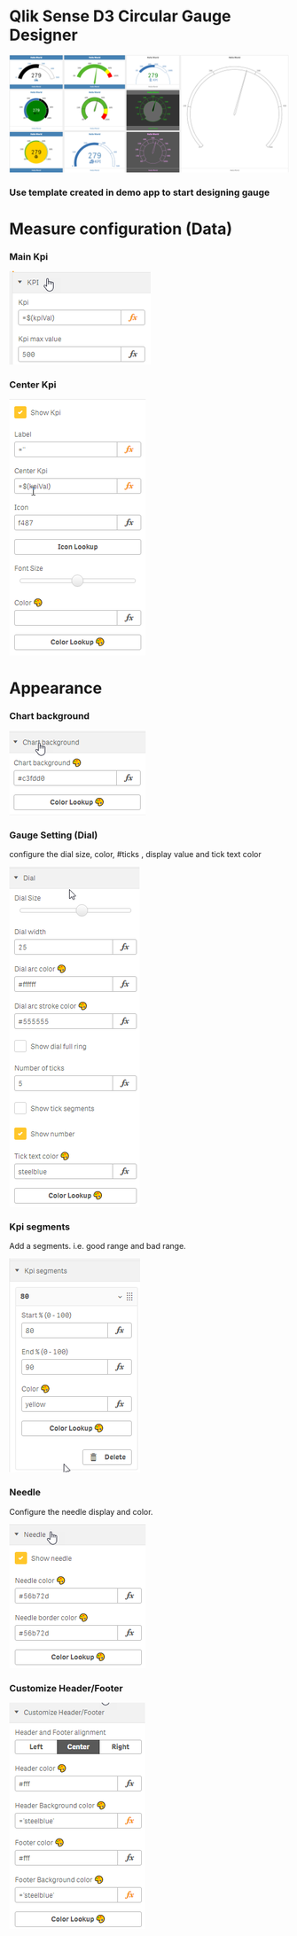 # Qlik Sense D3 Circular Gauge Designer

![KPIwithImgDisplay](img/circular_gauge.PNG)

### Use template created in demo app to start designing gauge


# Measure configuration (Data)

### Main Kpi
![mainKpi](img/data_kpi.PNG)

### Center Kpi
![maincKpi](img/data_ckpi.png)

# Appearance

### Chart background
![chartbg](img/chart-bg.png)

### Gauge Setting (Dial)
configure the dial size, color, #ticks , display value and tick text color
<br>

![dial](img/dial.png)

### Kpi segments
Add a segments. i.e. good range and bad range.
<br>
 
![segments](img/segment.png)

### Needle
Configure the needle display and color.
<br>

![needle](img/needle.png)

### Customize Header/Footer
![headerfooter](img/cusom_header_footer.png)



